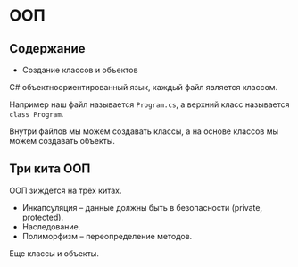 # ООП
## Содержание

* Создание классов и объектов

C# объектноориентированный язык, каждый файл является классом.

Например наш файл называется `Program.cs`, а верхний класс называется `class Program`.

Внутри файлов мы можем создавать классы, а на основе классов мы можем создавать объекты.

## Три кита ООП
ООП зиждется на трёх китах.

* Инкапсуляция &ndash; данные должны быть в безопасности (private, protected).
* Наследование.
* Полиморфизм &ndash; переопределение методов.

Еще классы и объекты.